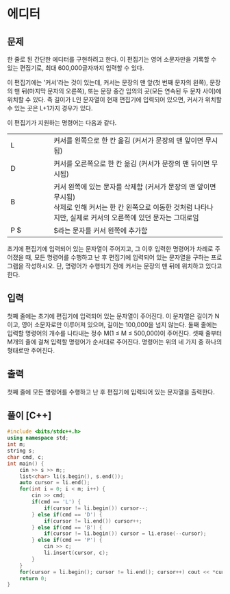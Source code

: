 # 에디터
## 문제
한 줄로 된 간단한 에디터를 구현하려고 한다. 이 편집기는 영어 소문자만을 기록할 수 있는 편집기로, 최대 600,000글자까지 입력할 수 있다.

이 편집기에는 '커서'라는 것이 있는데, 커서는 문장의 맨 앞(첫 번째 문자의 왼쪽), 문장의 맨 뒤(마지막 문자의 오른쪽), 또는 문장 중간 임의의 곳(모든 연속된 두 문자 사이)에 위치할 수 있다. 즉 길이가 L인 문자열이 현재 편집기에 입력되어 있으면, 커서가 위치할 수 있는 곳은 L+1가지 경우가 있다.

이 편집기가 지원하는 명령어는 다음과 같다.

<table class="table table-bordered" style="width:100%">
	<tbody>
		<tr>
			<td style="width:20%">L</td>
			<td>커서를 왼쪽으로 한 칸 옮김 (커서가 문장의 맨 앞이면 무시됨)</td>
		</tr>
		<tr>
			<td style="width:20%">D</td>
			<td>커서를 오른쪽으로 한 칸 옮김 (커서가 문장의 맨 뒤이면 무시됨)</td>
		</tr>
		<tr>
			<td style="width:20%">B</td>
			<td>커서 왼쪽에 있는 문자를 삭제함 (커서가 문장의 맨 앞이면 무시됨) <br> 삭제로 인해 커서는 한 칸 왼쪽으로 이동한 것처럼 나타나지만, 실제로 커서의 오른쪽에 있던 문자는 그대로임</td>
		</tr>
		<tr>
			<td style="width:20%">P $</td>
			<td>$라는 문자를 커서 왼쪽에 추가함</td>
		</tr>
	</tbody>
</table>

초기에 편집기에 입력되어 있는 문자열이 주어지고, 그 이후 입력한 명령어가 차례로 주어졌을 때, 모든 명령어를 수행하고 난 후 편집기에 입력되어 있는 문자열을 구하는 프로그램을 작성하시오. 단, 명령어가 수행되기 전에 커서는 문장의 맨 뒤에 위치하고 있다고 한다.
## 입력
첫째 줄에는 초기에 편집기에 입력되어 있는 문자열이 주어진다. 이 문자열은 길이가 N이고, 영어 소문자로만 이루어져 있으며, 길이는 100,000을 넘지 않는다. 둘째 줄에는 입력할 명령어의 개수를 나타내는 정수 M(1 ≤ M ≤ 500,000)이 주어진다. 셋째 줄부터 M개의 줄에 걸쳐 입력할 명령어가 순서대로 주어진다. 명령어는 위의 네 가지 중 하나의 형태로만 주어진다.
## 출력
첫째 줄에 모든 명령어를 수행하고 난 후 편집기에 입력되어 있는 문자열을 출력한다.
## 풀이 [C++]
```c++
#include <bits/stdc++.h>
using namespace std;
int m;
string s;
char cmd, c;
int main() {
    cin >> s >> m;;
    list<char> li(s.begin(), s.end());
    auto cursor = li.end();
    for(int i = 0; i < m; i++) {
        cin >> cmd;
        if(cmd == 'L') {
            if(cursor != li.begin()) cursor--;
        } else if(cmd == 'D') {
            if(cursor != li.end()) cursor++;
        } else if(cmd == 'B') {
            if(cursor != li.begin()) cursor = li.erase(--cursor);
        } else if(cmd == 'P') {
            cin >> c;
            li.insert(cursor, c);
        }
    }
    for(cursor = li.begin(); cursor != li.end(); cursor++) cout << *cursor;
    return 0;
}
```
